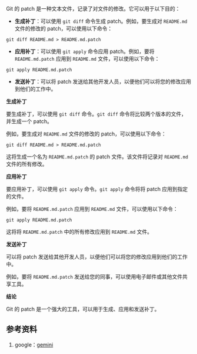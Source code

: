 Git 的 patch 是一种文本文件，记录了对文件的修改。它可以用于以下目的：

* **生成补丁**：可以使用 `git diff` 命令生成 patch。例如，要生成对 `README.md` 文件的修改的 patch，可以使用以下命令：

```
git diff README.md > README.md.patch
```

* **应用补丁**：可以使用 `git apply` 命令应用 patch。例如，要将 `README.md.patch` 应用到 `README.md` 文件，可以使用以下命令：

```
git apply README.md.patch
```

* **发送补丁**：可以将 patch 发送给其他开发人员，以便他们可以将您的修改应用到他们的工作中。

**生成补丁**

要生成补丁，可以使用 `git diff` 命令。`git diff` 命令将比较两个版本的文件，并生成一个 patch。

例如，要生成对 `README.md` 文件的修改的 patch，可以使用以下命令：

```
git diff README.md > README.md.patch
```

这将生成一个名为 `README.md.patch` 的 patch 文件。该文件将记录对 `README.md` 文件的所有修改。

**应用补丁**

要应用补丁，可以使用 `git apply` 命令。`git apply` 命令将将 patch 应用到指定的文件。

例如，要将 `README.md.patch` 应用到 `README.md` 文件，可以使用以下命令：

```
git apply README.md.patch
```

这将将 `README.md.patch` 中的所有修改应用到 `README.md` 文件。

**发送补丁**

可以将 patch 发送给其他开发人员，以便他们可以将您的修改应用到他们的工作中。

例如，要将 `README.md.patch` 发送给您的同事，可以使用电子邮件或其他文件共享工具。

**结论**

Git 的 patch 是一个强大的工具，可以用于生成、应用和发送补丁。

## 参考资料
1. google：[gemini](https://gemini.google.com/app)